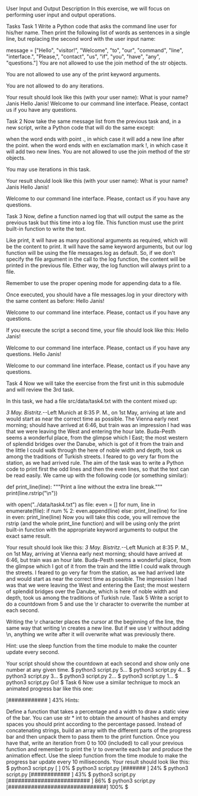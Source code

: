 User Input and Output
Description
In this exercise, we will focus on performing user input and output operations.

Tasks
Task 1
Write a Python code that asks the command line user for his/her name. Then print the following list of words as sentences in a single line, but replacing the second word with the user input name:

message = ["Hello", "visitor!", "Welcome", "to", "our", "command", "line",
"interface.", "Please,", "contact", "us", "if", "you", "have",
"any", "questions."]
You are not allowed to use the join method of the str objects.

You are not allowed to use any of the print keyword arguments.

You are not allowed to do any iterations.

Your result should look like this (with your user name):
What is your name? Janis
Hello Janis! Welcome to our command line interface. Please, contact us if you have any questions.

Task 2
Now take the same message list from the previous task and, in a new script, write a Python code that will do the same except:

when the word ends with point ., in which case it will add a new line after the point.
when the word ends with en exclamation mark !, in which case it will add two new lines.
You are not allowed to use the join method of the str objects.

You may use iterations in this task.

Your result should look like this (with your user name):
What is your name? Janis
Hello Janis!

Welcome to our command line interface.
Please, contact us if you have any questions.

Task 3
Now, define a function named log that will output the same as the previous task but this time into a log file. This function must use the print built-in function to write the text.

Like print, it will have as many positional arguments as required, which will be the content to print. It will have the same keyword arguments, but our log function will be using the file messages.log as default. So, if we don't specify the file argument in the call to the log function, the content will be printed in the previous file. Either way, the log function will always print to a file.

Remember to use the proper opening mode for appending data to a file.

Once executed, you should have a file messages.log in your directory with the same content as before:
Hello Janis!

Welcome to our command line interface.
Please, contact us if you have any questions.

If you execute the script a second time, your file should look like this:
Hello Janis!

Welcome to our command line interface.
Please, contact us if you have any questions.
Hello Janis!

Welcome to our command line interface.
Please, contact us if you have any questions.

Task 4
Now we will take the exercise from the first unit in this submodule and will review the 3rd task.

In this task, we had a file src/data/task4.txt with the content mixed up:

_3 May. Bistritz._--Left Munich at 8:35 P. M., on 1st May, arriving at
late and would start as near the correct time as possible. The
Vienna early next morning; should have arrived at 6:46, but train was an
impression I had was that we were leaving the West and entering the
hour late. Buda-Pesth seems a wonderful place, from the glimpse which I
East; the most western of splendid bridges over the Danube, which is
got of it from the train and the little I could walk through the
here of noble width and depth, took us among the traditions of Turkish
streets. I feared to go very far from the station, as we had arrived
rule.
The aim of the task was to write a Python code to print first the odd lines and then the even lines, so that the text can be read easily. We came up with the following code (or something similar):

def print_line(line):
"""Print a line without the extra line break."""
print(line.rstrip("\n"))


with open("../data/task4.txt") as file:
even = []
for num, line in enumerate(file):
if num % 2:
even.append(line)
else:
print_line(line)
for line in even:
print_line(line)
Now you will take this code, you will remove the rstrip (and the whole print_line function) and will be using only the print built-in function with the appropriate keyword arguments to output the exact same result.

Your result should look like this:
_3 May. Bistritz._--Left Munich at 8:35 P. M., on 1st May, arriving at
Vienna early next morning; should have arrived at 6:46, but train was an
hour late. Buda-Pesth seems a wonderful place, from the glimpse which I
got of it from the train and the little I could walk through the
streets. I feared to go very far from the station, as we had arrived
late and would start as near the correct time as possible. The
impression I had was that we were leaving the West and entering the
East; the most western of splendid bridges over the Danube, which is
here of noble width and depth, took us among the traditions of Turkish
rule.
Task 5
Write a script to do a countdown from 5 and use the \r character to overwrite the number at each second.

Writing the \r character places the cursor at the beginning of the line, the same way that writing \n creates a new line. But if we use \r without adding \n, anything we write after it will overwrite what was previously there.

Hint: use the sleep function from the time module to make the counter update every second.

Your script should show the countdown at each second and show only one number at any given time.
$ python3 script.py
5...
$ python3 script.py
4...
$ python3 script.py
3...
$ python3 script.py
2...
$ python3 script.py
1...
$ python3 script.py
Go!
$
Task 6
Now use a similar technique to mock an animated progress bar like this one:

[############                  ] 43%
Hints:

Define a function that takes a percentage and a width to draw a static view of the bar.
You can use str * int to obtain the amount of hashes and empty spaces you should print according to the percentage passed.
Instead of concatenating strings, build an array with the different parts of the progress bar and then unpack them to pass them to the print function.
Once you have that, write an iteration from 0 to 100 (included) to call your previous function and remember to print the \r to overwrite each bar and produce the animation effect.
Use the sleep function from the time module to make the progress bar update every 10 milliseconds.
Your result should look like this:
$ python3 script.py
[                              ] 0%
$ python3 script.py
[#######                       ] 24%
$ python3 script.py
[############                  ] 43%
$ python3 script.py
[#########################     ] 86%
$ python3 script.py
[##############################] 100%
$